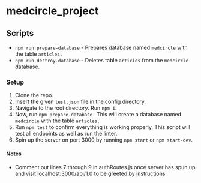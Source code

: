 # medcircle_project

## Scripts
* ````npm run prepare-database```` - Prepares database named `medcircle` with the table `articles.`
* ````npm run destroy-database```` - Deletes table `articles` from the `medcircle` database.

### Setup

1. Clone the repo.
2. Insert the given `test.json` file in the config directory.
3. Navigate to the root directory. Run `npm i`. 
4. Now, run `npm prepare-database.` This will create a database named `medcircle` with the table `articles.` 
5. Run `npm test` to confirm everything is working properly. This script will test all endpoints as well as run the linter.
6. Spin up the server on port 3000 by running `npm start` or `npm start-dev`.

#### Notes
* Comment out lines 7 through 9 in authRoutes.js once server has spun up and visit localhost:3000/api/1.0 to be greeted by instructions.
